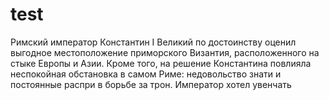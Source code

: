 # test
Римский император Константин I Великий по достоинству оценил выгодное местоположение приморского Византия, расположенного на стыке Европы и Азии. Кроме того, на решение Константина повлияла неспокойная обстановка в самом Риме: недовольство знати и постоянные распри в борьбе за трон. Император хотел увенчать 

